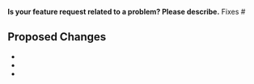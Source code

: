 **Is your feature request related to a problem? Please describe.**
Fixes #

## Proposed Changes

-
-
-
